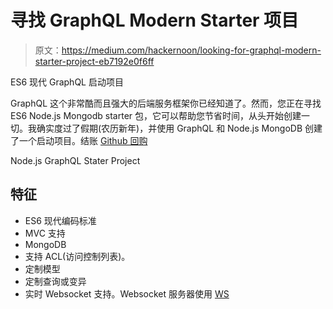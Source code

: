 # 寻找 GraphQL Modern Starter 项目

> 原文：<https://medium.com/hackernoon/looking-for-graphql-modern-starter-project-eb7192e0f6ff>

ES6 现代 GraphQL 启动项目

GraphQL 这个非常酷而且强大的后端服务框架你已经知道了。然而，您正在寻找 ES6 Node.js Mongodb starter 包，它可以帮助您节省时间，从头开始创建一切。我确实度过了假期(农历新年)，并使用 GraphQL 和 Node.js MongoDB 创建了一个启动项目。结账 [Github 回购](https://github.com/tabvn/node-graphql)

Node.js GraphQL Stater Project

## 特征

*   ES6 现代编码标准
*   MVC 支持
*   MongoDB
*   支持 ACL(访问控制列表)。
*   定制模型
*   定制查询或变异
*   实时 Websocket 支持。Websocket 服务器使用 [WS](https://github.com/uNetworking/uWebSockets)